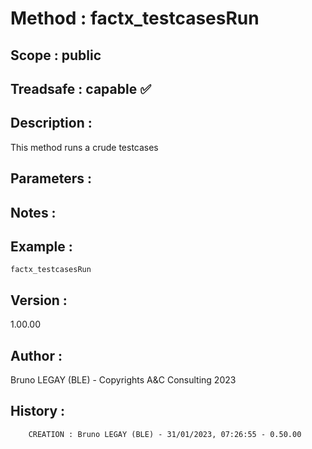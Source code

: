 ﻿# **Method :** factx_testcasesRun
## **Scope :** public
## **Treadsafe :** capable ✅ 
## **Description :** 
This method runs a crude testcases
## **Parameters :** 
## **Notes :** 

## **Example :** 
```
factx_testcasesRun
```
## **Version :** 
1.00.00
## **Author :** 
Bruno LEGAY (BLE) - Copyrights A&C Consulting 2023
## **History :** 

        CREATION : Bruno LEGAY (BLE) - 31/01/2023, 07:26:55 - 0.50.00
